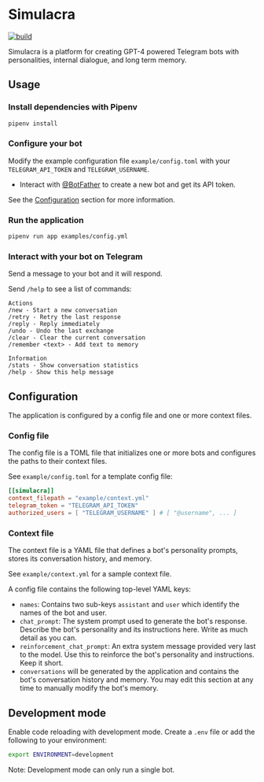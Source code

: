 # Simulacra

[![build](https://github.com/njbbaer/simulacra/actions/workflows/build.yml/badge.svg?branch=master)](https://github.com/njbbaer/simulacra/actions/workflows/build.yml)

Simulacra is a platform for creating GPT-4 powered Telegram bots with personalities, internal dialogue, and long term memory.

## Usage

### Install dependencies with Pipenv

```sh
pipenv install
```

### Configure your bot

Modify the example configuration file `example/config.toml` with your `TELEGRAM_API_TOKEN` and `TELEGRAM_USERNAME`.

- Interact with [@BotFather](https://t.me/botfather) to create a new bot and get its API token.

See the [Configuration](#Configuration) section for more information.

### Run the application

```sh
pipenv run app examples/config.yml
```

### Interact with your bot on Telegram

Send a message to your bot and it will respond.

Send `/help` to see a list of commands:

```text
Actions
/new - Start a new conversation
/retry - Retry the last response
/reply - Reply immediately
/undo - Undo the last exchange
/clear - Clear the current conversation
/remember <text> - Add text to memory

Information
/stats - Show conversation statistics
/help - Show this help message
```

## Configuration

The application is configured by a config file and one or more context files.

### Config file

The config file is a TOML file that initializes one or more bots and configures the paths to their context files.

See `example/config.toml` for a template config file:

```toml
[[simulacra]]
context_filepath = "example/context.yml"
telegram_token = "TELEGRAM_API_TOKEN"
authorized_users = [ "TELEGRAM_USERNAME" ] # [ "@username", ... ]
```

### Context file

The context file is a YAML file that defines a bot's personality prompts, stores its conversation history, and memory.

See `example/context.yml` for a sample context file.

A config file contains the following top-level YAML keys:

- `names`: Contains two sub-keys `assistant` and `user` which identify the names of the bot and user.
- `chat_prompt`: The system prompt used to generate the bot's response. Describe the bot's personality and its instructions here. Write as much detail as you can.
- `reinforcement_chat_prompt`: An extra system message provided very last to the model. Use this to reinforce the bot's personality and instructions. Keep it short.
- `conversations` will be generated by the application and contains the bot's conversation history and memory. You may edit this section at any time to manually modify the bot's memory.

## Development mode

Enable code reloading with development mode. Create a `.env` file or add the following to your environment:

```sh
export ENVIRONMENT=development
```

Note: Development mode can only run a single bot.
